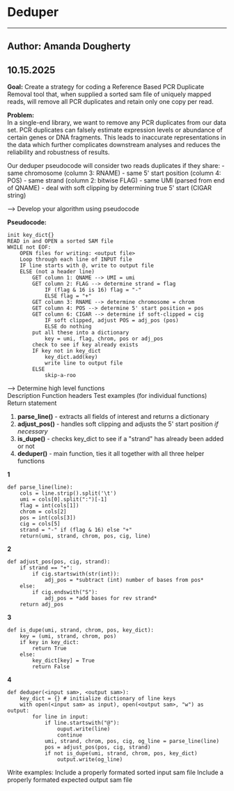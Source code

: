 # Deduper
--------------------------
## Author: Amanda Dougherty
## 10.15.2025


**Goal:** 
Create a strategy for coding a Reference Based PCR Duplicate Removal tool that, when supplied a sorted sam file of uniquely mapped reads, will remove all PCR duplicates and retain only one copy per read. 

**Problem:**   
In a single-end library, we want to remove any PCR duplicates from our data set. PCR duplicates can falsely estimate expression levels or abundance of certain genes or DNA fragments. This leads to inaccurate representations in the data which further complicates downstream analyses and reduces the reliability and robustness of results. 

Our deduper pseudocode will consider two reads duplicates if they share: 
    - same chromosome (column 3: RNAME)
    - same 5' start position (column 4: POS)
    - same strand (column 2: bitwise FLAG)
    - same UMI (parsed from end of QNAME)
    - deal with soft clipping by determining true 5' start (CIGAR string)

--> Develop your algorithm using pseudocode

**Pseudocode:**
``` 
init key_dict{}
READ in and OPEN a sorted SAM file 
WHILE not EOF:
    OPEN files for writing: <output file>
    Loop through each line of INPUT file
    IF line starts with @, write to output file
    ELSE (not a header line)
        GET column 1: QNAME --> UMI = umi
        GET column 2: FLAG --> determine strand = flag
            IF (flag & 16 is 16) flag = "-"
            ELSE flag = "+"
        GET column 3: RNAME --> determine chromosome = chrom
        GET column 4: POS --> determine 5' start position = pos
        GET column 6: CIGAR --> determine if soft-clipped = cig
            IF soft clipped, adjust POS = adj_pos (pos) 
            ELSE do nothing
        put all these into a dictionary 
            key = umi, flag, chrom, pos or adj_pos
        check to see if key already exists
        IF key not in key_dict
            key_dict.add(key)
            write line to output file
        ELSE 
            skip-a-roo

```
--> Determine high level functions  
        Description
        Function headers
        Test examples (for individual functions)
        Return statement


1. **parse_line()** - extracts all fields of interest and returns a dictionary
2. **adjust_pos()** - handles soft clipping and adjusts the 5' start position *if necessary*
3. **is_dupe()** - checks key_dict to see if a "strand" has already been added or not
4. **deduper()** - main function, ties it all together with all three helper functions 

**1**
```
def parse_line(line):
    cols = line.strip().split('\t')
    umi = cols[0].split(":")[-1]
    flag = int(cols[1])
    chrom = cols[2]
    pos = int(cols[3])
    cig = cols[5]
    strand = "-" if (flag & 16) else "+"
    return(umi, strand, chrom, pos, cig, line)
```
**2**
```
def adjust_pos(pos, cig, strand):
    if strand == "+":
        if cig.startswith(str(int)):
            adj_pos = *subtract (int) number of bases from pos*
    else:
        if cig.endswith("S"):
            adj_pos = *add bases for rev strand*
    return adj_pos
```
**3**
```
def is_dupe(umi, strand, chrom, pos, key_dict):
    key = (umi, strand, chrom, pos)
    if key in key_dict:
        return True
    else:
        key_dict[key] = True
        return False
```

**4**
```
def deduper(<input sam>, <output sam>):
    key_dict = {} # initialize dictionary of line keys
    with open(<input sam> as input), open(<output sam>, "w") as output: 
        for line in input: 
            if line.startswith("@"):
                ouput.write(line)
                continue
            umi, strand, chrom, pos, cig, og_line = parse_line(line)
            pos = adjust_pos(pos, cig, strand)
            if not is_dupe(umi, strand, chrom, pos, key_dict)
                output.write(og_line)

```



Write examples:
Include a properly formated sorted input sam file
Include a properly formated expected output sam file


